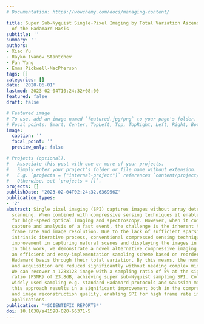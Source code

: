 ```yaml
---
# Documentation: https://wowchemy.com/docs/managing-content/

title: Super Sub-Nyquist Single-Pixel Imaging by Total Variation Ascending Ordering
  of the Hadamard Basis
subtitle: ''
summary: ''
authors:
- Xiao Yu
- Rayko Ivanov Stantchev
- Fan Yang
- Emma Pickwell-MacPherson
tags: []
categories: []
date: '2020-06-01'
lastmod: 2023-02-04T10:24:32+08:00
featured: false
draft: false

# Featured image
# To use, add an image named `featured.jpg/png` to your page's folder.
# Focal points: Smart, Center, TopLeft, Top, TopRight, Left, Right, BottomLeft, Bottom, BottomRight.
image:
  caption: ''
  focal_point: ''
  preview_only: false

# Projects (optional).
#   Associate this post with one or more of your projects.
#   Simply enter your project's folder or file name without extension.
#   E.g. `projects = ["internal-project"]` references `content/project/deep-learning/index.md`.
#   Otherwise, set `projects = []`.
projects: []
publishDate: '2023-02-04T02:24:32.636956Z'
publication_types:
- '2'
abstract: Single pixel imaging (SPI) captures images without array detectors or raster
  scanning. When combined with compressive sensing techniques it enables novel solutions
  for high-speed optical imaging and spectroscopy. However, when it comes to the real-time
  capture and analysis of a fast event, the challenge is the inherent trade-off between
  frame rate and image resolution. Due to the lack of sufficient sparsity and the
  intrinsic iterative process, conventional compressed sensing techniques have limited
  improvement in capturing natural scenes and displaying the images in real time.
  In this work, we demonstrate a novel alternative compressive imaging approach employing
  an efficient and easy-implementation sampling scheme based on reordering the deterministic
  Hadamard basis through their total variation. By this means, the number of measurements
  and acquisition are reduced significantly without needing complex minimization algorithms.
  We can recover a 128x128 image with a sampling ratio of 5% at the signal peak signal-to-noise
  ratio (PSNR) of 23.8dB, achieving super sub-Nyquist sampling SPI. Compared to other
  widely used sampling e.g. standard Hadamard protocols and Gaussian matrix methods,
  this approach results in a significant improvement both in the compression ratio
  and image reconstruction quality, enabling SPI for high frame rate imaging or video
  applications.
publication: '*SCIENTIFIC REPORTS*'
doi: 10.1038/s41598-020-66371-5
---
```


